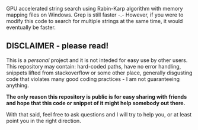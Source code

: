 GPU accelerated string search using Rabin-Karp algorithm with memory mapping files on Windows. Grep is still faster -.- However, if you were to modify this code to search for multiple strings at the same time, it would eventually be faster.


## DISCLAIMER - please read!

This is a *personal* project and it is not inteded for easy use by other users. This repository may contain: hard-coded paths,
have no error handling, snippets lifted from stackoverflow or some other place, generally disgusting code that
violates many good coding practices - I am not guaranteeing anything. 

**The only reason this repository is public is for easy sharing with friends and hope that this code or snippet of it
might help somebody out there.**

With that said, feel free to ask questions and I will try to help you, or at least point you in the right direction.
